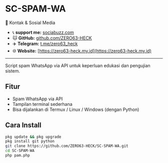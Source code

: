 

# SC-SPAM-WA


🔗 Kontak & Sosial Media 

- 📞 **support me:** [sociabuzz.com]([https://wa.me/6285136525093](https://sociabuzz.com/proaccount/profile/675004))  
- 🐱 **GitHub:** [github.com/ZERO63-HECK](https://github.com/ZERO63-HECK)  
- ✈️ **Telegram:** [t.me/zero63_heck](@zero63_heck)  
- 🌐 **Website:** [https://zero63-heck.my.id](https://zero63-heck.my.id)

---

Script spam WhatsApp via API untuk keperluan edukasi dan pengujian sistem.

## Fitur
- Spam WhatsApp via API
- Tampilan terminal sederhana
- Bisa dijalankan di Termux / Linux / Windows (dengan Python)

## Cara Install
```bash
pkg update && pkg upgrade
pkg install git python
git clone https://github.com/ZERO63-HECK/SC-SPAM-WA.git
cd SC-SPAM-WA
php pam.php



